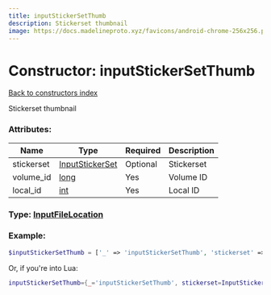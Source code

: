 ```yaml
---
title: inputStickerSetThumb
description: Stickerset thumbnail
image: https://docs.madelineproto.xyz/favicons/android-chrome-256x256.png
---
```

# Constructor: inputStickerSetThumb  
[Back to constructors index](index.md)



Stickerset thumbnail

### Attributes:

| Name     |    Type       | Required | Description |
|----------|---------------|----------|-------------|
|stickerset|[InputStickerSet](../types/InputStickerSet.md) | Optional|Stickerset|
|volume\_id|[long](../types/long.md) | Yes|Volume ID|
|local\_id|[int](../types/int.md) | Yes|Local ID|



### Type: [InputFileLocation](../types/InputFileLocation.md)


### Example:

```php
$inputStickerSetThumb = ['_' => 'inputStickerSetThumb', 'stickerset' => InputStickerSet, 'volume_id' => long, 'local_id' => int];
```  


Or, if you're into Lua:

```lua
inputStickerSetThumb={_='inputStickerSetThumb', stickerset=InputStickerSet, volume_id=long, local_id=int}

```


